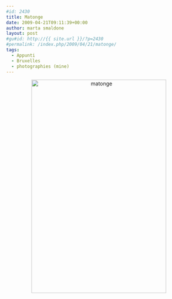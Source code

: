 ```yaml
---
#id: 2430
title: Matonge
date: 2009-04-21T09:11:39+00:00
author: marta smaldone
layout: post
#gu#id: http://{{ site.url }}/?p=2430
#permalink: /index.php/2009/04/21/matonge/
tags:
  - Appunti
  - Bruxelles
  - photographies (mine)
---
```

<p style="text-align: center;">
  <img class="aligncenter wp-image-3851" src="{{ site.url }}/images/uploads/2009/04/matonge-2.jpg" alt="matonge" width="367" height="580" srcset="{{ site.url }}/images/uploads/2009/04/matonge-2.jpg 408w, {{ site.url }}/images/uploads/2009/04/matonge-2-190x300.jpg 190w" sizes="(max-width: 367px) 100vw, 367px" />
</p>